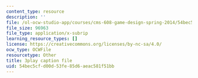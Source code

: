 ```yaml
---
content_type: resource
description: ''
file: /ol-ocw-studio-app/courses/cms-608-game-design-spring-2014/54bec5cfd00d53fe85d6aeac581f51bb_1506648.vtt
file_size: 96963
file_type: application/x-subrip
learning_resource_types: []
license: https://creativecommons.org/licenses/by-nc-sa/4.0/
ocw_type: OCWFile
resourcetype: Other
title: 3play caption file
uid: 54bec5cf-d00d-53fe-85d6-aeac581f51bb
---
```

